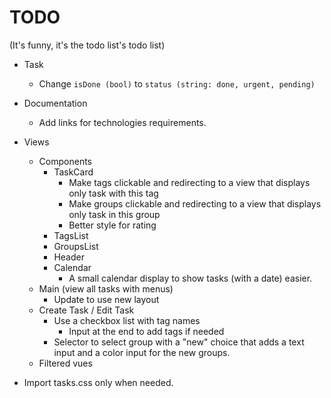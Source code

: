 # TODO
(It's funny, it's the todo list's todo list)

+ Task
    + Change `isDone (bool)` to `status (string: done, urgent, pending)`

+ Documentation
    + Add links for technologies requirements.

+ Views
    + Components
        + TaskCard
            + Make tags clickable and redirecting to a view that displays only task with this tag
            + Make groups clickable and redirecting to a view that displays only task in this group
            + Better style for rating
        + TagsList
        + GroupsList
        + Header
        + Calendar
            + A small calendar display to show tasks (with a date) easier.
    + Main (view all tasks with menus)
        + Update to use new layout
    + Create Task / Edit Task
        + Use a checkbox list with tag names
            + Input at the end to add tags if needed
        + Selector to select group with a "new" choice that adds a text input and a color input for the new groups.
    + Filtered vues

+ Import tasks.css only when needed.